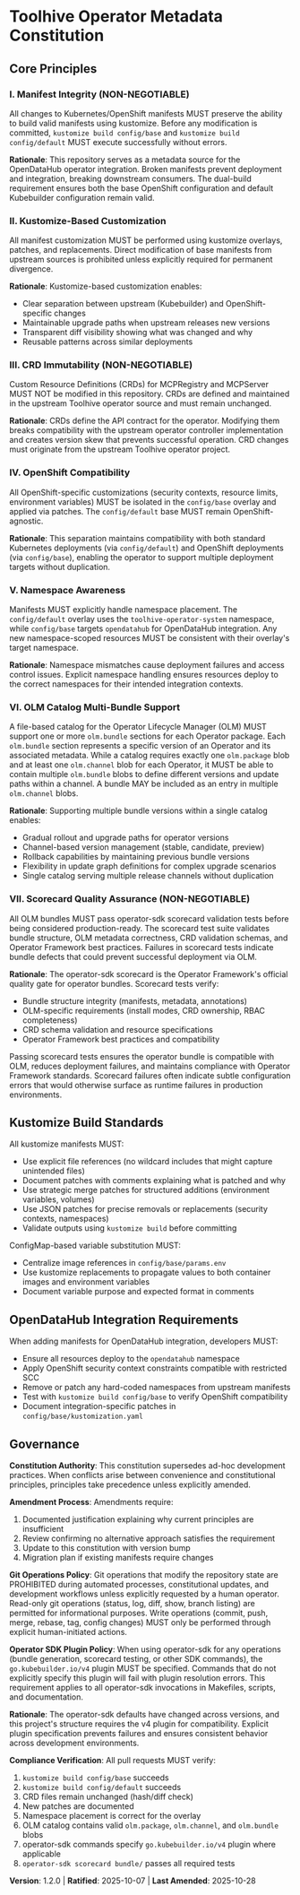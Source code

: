 <!--
  Sync Impact Report
  ==================
  Version Change: 1.1.2 → 1.2.0 (new quality assurance principle)

  Modified Principles: N/A

  Added Sections:
  - Principle VII: Scorecard Quality Assurance (NON-NEGOTIABLE)

  Removed Sections: N/A

  Templates Requiring Updates:
  ✅ plan-template.md - reviewed, Constitution Check section includes scorecard validation
  ✅ spec-template.md - reviewed, no changes required
  ✅ tasks-template.md - reviewed, includes optional test tasks compatible with scorecard principle
  ⚠ Makefile - already has scorecard-test target, constitution reference updated

  Follow-up TODOs:
  - Update CI/CD pipelines to include scorecard testing if automated testing is implemented
  - Consider adding scorecard results to VALIDATION.md documentation
-->

# Toolhive Operator Metadata Constitution

## Core Principles

### I. Manifest Integrity (NON-NEGOTIABLE)

All changes to Kubernetes/OpenShift manifests MUST preserve the ability to build valid manifests using kustomize. Before any modification is committed, `kustomize build config/base` and `kustomize build config/default` MUST execute successfully without errors.

**Rationale**: This repository serves as a metadata source for the OpenDataHub operator integration. Broken manifests prevent deployment and integration, breaking downstream consumers. The dual-build requirement ensures both the base OpenShift configuration and default Kubebuilder configuration remain valid.

### II. Kustomize-Based Customization

All manifest customization MUST be performed using kustomize overlays, patches, and replacements. Direct modification of base manifests from upstream sources is prohibited unless explicitly required for permanent divergence.

**Rationale**: Kustomize-based customization enables:
- Clear separation between upstream (Kubebuilder) and OpenShift-specific changes
- Maintainable upgrade paths when upstream releases new versions
- Transparent diff visibility showing what was changed and why
- Reusable patterns across similar deployments

### III. CRD Immutability (NON-NEGOTIABLE)

Custom Resource Definitions (CRDs) for MCPRegistry and MCPServer MUST NOT be modified in this repository. CRDs are defined and maintained in the upstream Toolhive operator source and must remain unchanged.

**Rationale**: CRDs define the API contract for the operator. Modifying them breaks compatibility with the upstream operator controller implementation and creates version skew that prevents successful operation. CRD changes must originate from the upstream Toolhive operator project.

### IV. OpenShift Compatibility

All OpenShift-specific customizations (security contexts, resource limits, environment variables) MUST be isolated in the `config/base` overlay and applied via patches. The `config/default` base MUST remain OpenShift-agnostic.

**Rationale**: This separation maintains compatibility with both standard Kubernetes deployments (via `config/default`) and OpenShift deployments (via `config/base`), enabling the operator to support multiple deployment targets without duplication.

### V. Namespace Awareness

Manifests MUST explicitly handle namespace placement. The `config/default` overlay uses the `toolhive-operator-system` namespace, while `config/base` targets `opendatahub` for OpenDataHub integration. Any new namespace-scoped resources MUST be consistent with their overlay's target namespace.

**Rationale**: Namespace mismatches cause deployment failures and access control issues. Explicit namespace handling ensures resources deploy to the correct namespaces for their intended integration contexts.

### VI. OLM Catalog Multi-Bundle Support

A file-based catalog for the Operator Lifecycle Manager (OLM) MUST support one or more `olm.bundle` sections for each Operator package. Each `olm.bundle` section represents a specific version of an Operator and its associated metadata. While a catalog requires exactly one `olm.package` blob and at least one `olm.channel` blob for each Operator, it MUST be able to contain multiple `olm.bundle` blobs to define different versions and update paths within a channel. A bundle MAY be included as an entry in multiple `olm.channel` blobs.

**Rationale**: Supporting multiple bundle versions within a single catalog enables:
- Gradual rollout and upgrade paths for operator versions
- Channel-based version management (stable, candidate, preview)
- Rollback capabilities by maintaining previous bundle versions
- Flexibility in update graph definitions for complex upgrade scenarios
- Single catalog serving multiple release channels without duplication

### VII. Scorecard Quality Assurance (NON-NEGOTIABLE)

All OLM bundles MUST pass operator-sdk scorecard validation tests before being considered production-ready. The scorecard test suite validates bundle structure, OLM metadata correctness, CRD validation schemas, and Operator Framework best practices. Failures in scorecard tests indicate bundle defects that could prevent successful deployment via OLM.

**Rationale**: The operator-sdk scorecard is the Operator Framework's official quality gate for operator bundles. Scorecard tests verify:
- Bundle structure integrity (manifests, metadata, annotations)
- OLM-specific requirements (install modes, CRD ownership, RBAC completeness)
- CRD schema validation and resource specifications
- Operator Framework best practices and compatibility

Passing scorecard tests ensures the operator bundle is compatible with OLM, reduces deployment failures, and maintains compliance with Operator Framework standards. Scorecard failures often indicate subtle configuration errors that would otherwise surface as runtime failures in production environments.

## Kustomize Build Standards

All kustomize manifests MUST:
- Use explicit file references (no wildcard includes that might capture unintended files)
- Document patches with comments explaining what is patched and why
- Use strategic merge patches for structured additions (environment variables, volumes)
- Use JSON patches for precise removals or replacements (security contexts, namespaces)
- Validate outputs using `kustomize build` before committing

ConfigMap-based variable substitution MUST:
- Centralize image references in `config/base/params.env`
- Use kustomize replacements to propagate values to both container images and environment variables
- Document variable purpose and expected format in comments

## OpenDataHub Integration Requirements

When adding manifests for OpenDataHub integration, developers MUST:
- Ensure all resources deploy to the `opendatahub` namespace
- Apply OpenShift security context constraints compatible with restricted SCC
- Remove or patch any hard-coded namespaces from upstream manifests
- Test with `kustomize build config/base` to verify OpenShift compatibility
- Document integration-specific patches in `config/base/kustomization.yaml`

## Governance

**Constitution Authority**: This constitution supersedes ad-hoc development practices. When conflicts arise between convenience and constitutional principles, principles take precedence unless explicitly amended.

**Amendment Process**: Amendments require:
1. Documented justification explaining why current principles are insufficient
2. Review confirming no alternative approach satisfies the requirement
3. Update to this constitution with version bump
4. Migration plan if existing manifests require changes

**Git Operations Policy**: Git operations that modify the repository state are PROHIBITED during automated processes, constitutional updates, and development workflows unless explicitly requested by a human operator. Read-only git operations (status, log, diff, show, branch listing) are permitted for informational purposes. Write operations (commit, push, merge, rebase, tag, config changes) MUST only be performed through explicit human-initiated actions.

**Operator SDK Plugin Policy**: When using operator-sdk for any operations (bundle generation, scorecard testing, or other SDK commands), the `go.kubebuilder.io/v4` plugin MUST be specified. Commands that do not explicitly specify this plugin will fail with plugin resolution errors. This requirement applies to all operator-sdk invocations in Makefiles, scripts, and documentation.

**Rationale**: The operator-sdk defaults have changed across versions, and this project's structure requires the v4 plugin for compatibility. Explicit plugin specification prevents failures and ensures consistent behavior across development environments.

**Compliance Verification**: All pull requests MUST verify:
1. `kustomize build config/base` succeeds
2. `kustomize build config/default` succeeds
3. CRD files remain unchanged (hash/diff check)
4. New patches are documented
5. Namespace placement is correct for the overlay
6. OLM catalog contains valid `olm.package`, `olm.channel`, and `olm.bundle` blobs
7. operator-sdk commands specify `go.kubebuilder.io/v4` plugin where applicable
8. `operator-sdk scorecard bundle/` passes all required tests

**Version**: 1.2.0 | **Ratified**: 2025-10-07 | **Last Amended**: 2025-10-28
